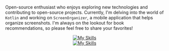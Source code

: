 Open-source enthusiast who enjoys exploring new technologies and contributing to open-source projects. Currently, I'm delving into the world of `Kotlin` and working on `ScreenOrganizer`, a mobile application that helps organize screenshots. I'm always on the lookout for book recommendations, so please feel free to share your favorites!

<div align="center">

[![My Skills](https://skillicons.dev/icons?i=linux,bash,cpp,java,python,gcp,flutter,androidstudio,git)](https://skillicons.dev) <br>
[![My Skills](https://skillicons.dev/icons?i=js,nodejs,html,css,react,docker,postgres,qt,tensorflow)](https://skillicons.dev)
</div>

